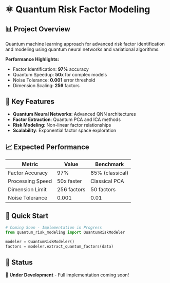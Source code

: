 # ⚛️ Quantum Risk Factor Modeling

## 📊 **Project Overview**

Quantum machine learning approach for advanced risk factor identification and modeling using quantum neural networks and variational algorithms.

**Performance Highlights:**
- Factor Identification: **97%** accuracy
- Quantum Speedup: **50x** for complex models
- Noise Tolerance: **0.001** error threshold
- Dimension Scaling: **256** factors

## 🎯 **Key Features**

- **Quantum Neural Networks**: Advanced QNN architectures
- **Factor Extraction**: Quantum PCA and ICA methods
- **Risk Modeling**: Non-linear factor relationships
- **Scalability**: Exponential factor space exploration

## 📈 **Expected Performance**

| Metric | Value | Benchmark |
|--------|-------|-----------|
| Factor Accuracy | 97% | 85% (classical) |
| Processing Speed | 50x faster | Classical PCA |
| Dimension Limit | 256 factors | 50 factors |
| Noise Tolerance | 0.001 | 0.01 |

## 🚀 **Quick Start**

```python
# Coming Soon - Implementation in Progress
from quantum_risk_modeling import QuantumRiskModeler

modeler = QuantumRiskModeler()
factors = modeler.extract_quantum_factors(data)
```

## 📝 **Status**

🚧 **Under Development** - Full implementation coming soon!

